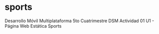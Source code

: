 # sports 
Desarrollo Móvil Multiplataforma 5to Cuatrimestre DSM
Actividad 01 U1 - Página Web Estática Sports
